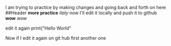 I am trying to practice by making changes and going back and forth on here 
##Header 
**more practice**
*italy*
now I'll edit it locally and push it to github
**wow**
*wow*

edit it again 
print("Hello World"

Now if I edit it again on git hub first
another one 
